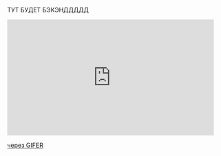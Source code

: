 ТУТ БУДЕТ БЭКЭНДДДДД
<iframe src="https://gifer.com/embed/758R" width=480 height=270.000 frameBorder="0" allowFullScreen></iframe><p><a href="https://gifer.com">через GIFER</a></p>
